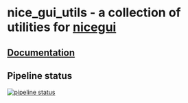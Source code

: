 # nice_gui_utils - a collection of utilities for [nicegui](https://nicegui.io/)

## [Documentation](https://nice-gui-utils-harter-kern-8e1d5c74ce521b132e29aa9329b109a50ad7.gitlab.io)

## Pipeline status
[![pipeline status](https://gitlab.com/harter-kern/nice-gui-utils/badges/main/pipeline.svg)](https://gitlab.com/harter-kern/nice-gui-utils/-/commits/main)
